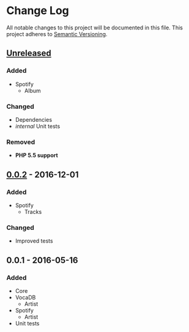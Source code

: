 # Change Log
All notable changes to this project will be documented in this file.
This project adheres to [Semantic Versioning](http://semver.org/).

## [Unreleased]
### Added
- Spotify
	- Album
### Changed
- Dependencies
- _internal_ Unit tests
### Removed
- **PHP 5.5 support**

## [0.0.2] - 2016-12-01
### Added
- Spotify
	- Tracks

### Changed
- Improved tests

## 0.0.1 - 2016-05-16
### Added
- Core
- VocaDB
	- Artist
- Spotify
	- Artist
- Unit tests

[Unreleased]: https://github.com/PBXg33k/php-music-info/compare/v0.0.2...HEAD
[0.0.2]: https://github.com/PBXg33k/php-music-info/compare/v0.0.1...v0.0.2
